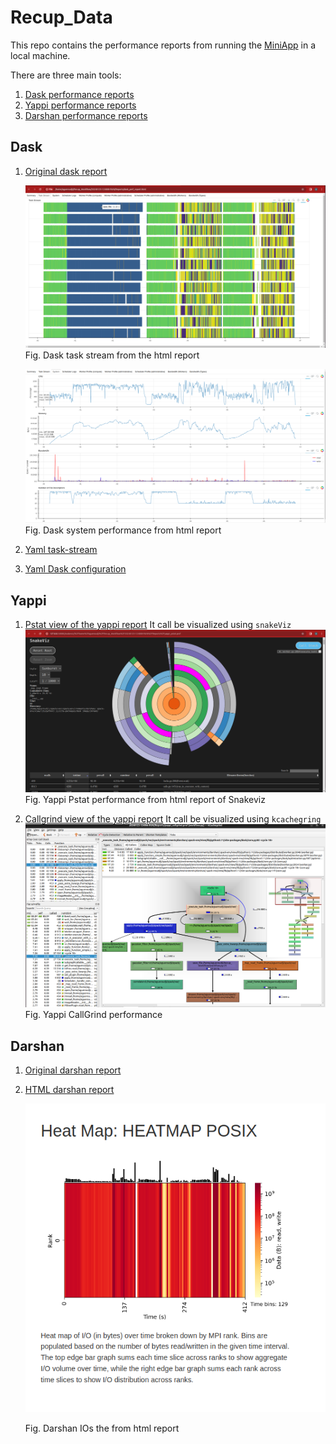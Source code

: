 # Recup_Data

This repo contains the performance reports from running the [MiniApp](https://github.com/GueroudjiAmal/Recup/tree/main/MiniApp) in a local machine.

There are three main tools:
1. [Dask performance reports](#dask)
2. [Yappi performance reports](#yappi)
3. [Darshan performance reports](#darshan)

## Dask 
1. [Original dask report](Reports/dask_perf_report.html)
   
   ![Dask Task stream](media/Dask_Report.png)
   Fig. Dask task stream from the html report
   
   ![Dask system performance](media/Dask_system.png)
   Fig. Dask system performance from html report

2. [Yaml task-stream](Reports/task_stream.yaml)
3. [Yaml Dask configuration](Reports/distributed.yaml)
    
## Yappi
1. [Pstat view of the yappi report](Reports/yappi_pstat.prof)
   It call be visualized using `snakeViz`
   ![Yappi Pstat report performance](media/SnakeViz_view_yappi_report.png)
   Fig. Yappi Pstat performance from html report of Snakeviz
   
3. [Callgrind view of the yappi report](Reports/yappi_callgrind.prof)
   It call be visualized using `kcachegring`
   ![Yappi Callgrind report performance](media/CallGrind_view_yappi_report.png)
   Fig. Yappi CallGrind performance
   

## Darshan 
1. [Original darshan report](Reports/agueroud_python_id1845200-1845200_1-23-45607-10965031484157506122_1.darshan)
2. [HTML darshan report](Reports/agueroud_python_id1845200-1845200_1-23-45607-10965031484157506122_1_report.html)
   
   ![Darshan html report](media/Darshan_IO.png)
   
   Fig. Darshan IOs the from html report

   
